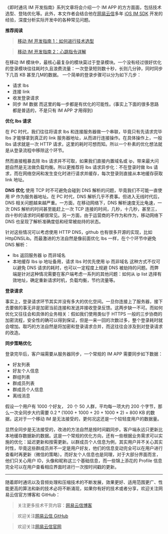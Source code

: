《即时通讯 IM 开发指南》系列文章将会介绍一个 IM APP 的方方面面，包括技术选型、登陆优化等。此外，本文作者会结合他在[网易云信][1]多年 [iOS IM SDK][2] 开发的经验，深度分析实际开发中的各种常见问题。

**推荐阅读**

>[移动 IM 开发指南 1：如何进行技术选型][3]

>[移动 IM 开发指南 2：心跳指令详解][4]

在移动 IM 模块中，最核心最复杂的模块莫过于登录模块。一个没有经过很好优化的登录模块往往耗时久且浪费流量：一次登录短则数十秒，长则几分钟，同时同步下几百 KB 甚至几M的数据。
一个简单的登录步骤可以分为如下几步：

 - 请求 lbs
 - 连接 link
 - 收发登录请求
 - 同步 IM 数据
而这里的每一步都是有优化的可能性。(事实上下面的很多思路都是普适的，不是只有 IM APP 才用得到)

**优化 lbs 请求**

在 PC 时代，我们往往将请求 lbs 和连接服务器做一个串联，毕竟只有先请求完毕 lbs 才能够拿到真正的 link 服务器地址，从而进行连接操作。在具体操作上，一般 lbs 请求就是一次 HTTP 请求，这里的耗时可想而知。所以一个朴素的优化想法就是从登录流程中移除这个环节。

然而直接粗暴去除 lbs 请求并不可取，如果我们直接内置域名或 ip，带来最大问题自然是无法做负载均衡。所以更推荐将 lbs 请求异步化：不在登录时做 lbs 请求，而在网络空闲和发生变化时进行请求并缓存，每次登录则直接从本地缓存获取 link 地址。

**DNS 优化**
使用 TCP 时不可避免会碰到 DNS 解析的问题，毕竟我们不可能一直使用 IP 作为服务器地址。在 PC 时代，DNS 解析几乎不费事。但进入无线时代后，DNS 相关问题越来越严重。一方面，在移动网络下，DNS 解析速度无比龟速，一次 DNS 解析的时间甚至能赶上一次 TCP 连接的时间，几秒，十几秒，甚至三，四十秒的请求时间都很常见。另一方面，由于运营商的不作为和作为，移动网络下 DNS 也呈现了解析准确度低和经常被劫持的状态。

针对这些情况可以考虑使用 HTTP DNS，github 也有很多开源的实现，比如 HttpDNSLib。而最激进的方法自然是像前面优化 lbs 一样，在个个环节中避免 DNS 解析：
 - lbs 返回服务器 ip 而非域名
 - 本地缓存 lbs ip 地址备用，请求 lbs 时优先使用 ip 而非域名
这种方式不仅可以避免 DNS 请求的耗时，也可以一定程度上规避 DNS 被劫持的问题。而弊端是针对这种情况需要在客户端考虑一系列的其他问题：如何从 ip list 选择有效地址，确定重新请求时机，负载均衡，节约流量等。

**登录请求**

事实上，登录请求环节其实并没有多大的优化空间。一旦你连接上了服务器，接下去要做的事无非是加密当前连接和发送并接收登录反馈。这两步缺一不可。而如何优化又往往会和具体的业务相关：假如我们使用类似于 HTTPS 一般的三步协商的加密流程，安全性的确可以得到保证，但是一来一回的次数过多，整个登录耗时就会增加。取巧的方法自然是将加密和登录请求合并，而这往往会涉及到对登录请求的改造。

**同步策略优化**

登录完毕后，客户端需要从服务器同步，一个常规的 IM APP 需要同步如下数据：
 - 好友列表
 - 好友个人信息
 - 群组列表
 - 群成员列表
 - 群成员个人信息
 - 离线消息

假设一个用户有 1000 个好友， 20 个 50 人群，平均每一项大约 200 个字节，那么一次全同步大约需要 0.2 * (1000 + 1000 + 20 + 1000 * 2) = 800 KB 的数据，这对于一个移动 IM 是无法接受的，更何况这还是一个较轻度用户的数据量。

显然全同步是无法接受的，改进的方法自然是按时间戳同步。客户端永远只更新比本地缓存数据新的数据。这是一个常规的优化方向，还有一些根据业务需求可以实施的优化：延迟更新和按需更新。以群成员个人信息为例，其实用户并不关心其实时性，毕竟这些群成员并不一定是用户好友，他们的信息变动完全可以在用户进行查看时再更新（微信的策略）。而好友个人信息也是同理，对于大部分界面而言，他们只关心用户 ID，头像和昵称这三个基础信息，而一些锦上添花的 Profile 信息完全可以在用户查看相应界面时进行一次按时间戳的更新。

----------
随着即时通讯以及音频处理和压缩技术的不断发展，效果更好、适用范围更广、性能更高的算法和新的技术必将不断涌现，如果你有好的技术或者分享，欢迎关注网易云信官方博客和 GitHub：

> 关注更多技术干货内容：[网易云信博客][5]

> 欢迎关注[网易云信 GitHub][6]

> 欢迎关注[网易云信官网][7]


  [1]: http://www.yunxin.163.com/?from=sf&utm_source=sf&utm_medium=sf&utm_campaign=seo&utm_content=im-tech-11
  [2]: https://yunxin.163.com/im-sdk-demo?from=sf&utm_source=sf&utm_medium=sf&utm_campaign=seo&utm_content=im-tech-11
  [3]: http://netease.im/blog/im9-0608/
  [4]: http://netease.im/blog/im10-0608/
  [5]: https://yunxin.163.com/dev-blog
  [6]: https://github.com/netease-im
  [7]: https://yunxin.163.com/
